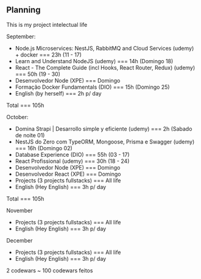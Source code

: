 ## Planning

This is my project intelectual life

September:
  - Node.js Microservices: NestJS, RabbitMQ and Cloud Services (udemy) + docker === 23h (11 - 17)
  - Learn and Understand NodeJS (udemy)                                         === 14h (Domingo 18)
  - React - The Complete Guide (incl Hooks, React Router, Redux) (udemy)        === 50h (19 - 30)
  - Desenvolvedor Node (XPE)                                                    === Domingo
  - Formação Docker Fundamentals (DIO)                                          === 15h (Domingo 25)
  - English (by herself)                                                        === 2h p/ day

Total                                                                           === 105h

October:
  - Domina Strapi | Desarrollo simple y eficiente (udemy)                       === 2h (Sabado de noite 01)
  - NestJS do Zero com TypeORM, Mongoose, Prisma e Swagger (udemy)              === 16h (Domingo 02)
  - Database Experience (DIO)                                                   === 55h (03 - 17)
  - React Profissional (udemy)                                                  === 30h  (18 - 24)
  - Desenvolvedor Node (XPE)                                                    === Domingo
  - Desenvolvedor React (XPE)                                                   === Domingo
  - Projects (3 projects fullstacks)                                            === All life
  - English (Hey English)                                                       === 3h p/ day

Total                                                                           === 105h


November
  - Projects (3 projects fullstacks)                                            === All life
  - English (Hey English)                                                       === 3h p/ day
 
December
  - Projects (3 projects fullstacks)                                            === All life
  - English (Hey English)                                                       === 3h p/ day


2 codewars ~ 100 codewars feitos